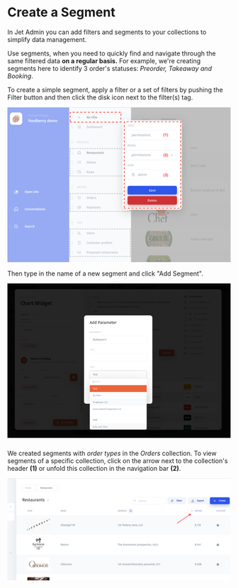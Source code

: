 # Create a Segment

In Jet Admin you can add filters and segments to your collections to simplify data management.

Use segments, when you need to quickly find and navigate through the same filtered data **on a regular basis.** For example, we're creating segments here to identify 3 order's statuses: _Preorder, Takeaway and Booking_. 

To create a simple segment, apply a filter or a set of filters by pushing the Filter button and then click the disk icon next to the filter\(s\) tag. 

![](../../.gitbook/assets/image%20%2836%29.png)

Then type in the name of a new segment and click "Add Segment". 

![](../../.gitbook/assets/image%20%28194%29.png)

### 

We created segments with _order types_ in the _Orders_ collection. To view segments of a specific collection, click on the arrow next to the collection's header **\(1\)** or unfold this collection in the navigation bar **\(2\)**.

![](../../.gitbook/assets/image%20%28135%29.png)

### 


